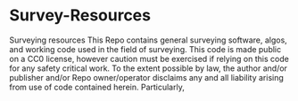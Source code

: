 # Survey-Resources
Surveying resources
This Repo contains general surveying software, algos, and working code used in the field of surveying. This code is made public on a CC0 license, however caution must be exercised if relying on this code for any safety critical work. To the extent possible by law, the author and/or publisher and/or Repo owner/operator disclaims any and all liability arising from use of code contained herein. Particularly, 
